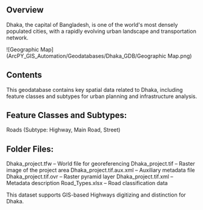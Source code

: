 ## Overview

Dhaka, the capital of Bangladesh, is one of the world's most densely populated cities, with a rapidly evolving urban landscape and transportation network.

![Geographic Map](ArcPY_GIS_Automation/Geodatabases/Dhaka_GDB/Geographic Map.png) 

## Contents
This geodatabase contains key spatial data related to Dhaka, including feature classes and subtypes for urban planning and infrastructure analysis.

## Feature Classes and Subtypes:
Roads (Subtype: Highway, Main Road, Street)

## Folder Files:
Dhaka_project.tfw – World file for georeferencing
Dhaka_project.tif – Raster image of the project area
Dhaka_project.tif.aux.xml – Auxiliary metadata file
Dhaka_project.tif.ovr – Raster pyramid layer
Dhaka_project.tif.xml – Metadata description
Road_Types.xlsx – Road classification data

This dataset supports GIS-based Highways digitizing and distinction for Dhaka.

